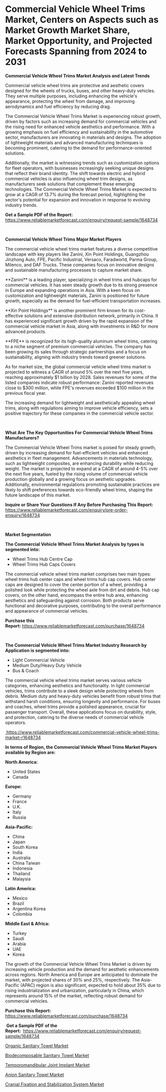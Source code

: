 <p><h1>Commercial Vehicle Wheel Trims Market, Centers on Aspects such as Market Growth Market Share, Market Opportunity, and Projected Forecasts Spanning from 2024 to 2031</h1></p><p><strong>Commercial Vehicle Wheel Trims Market Analysis and Latest Trends</strong></p>
<p><p>Commercial vehicle wheel trims are protective and aesthetic covers designed for the wheels of trucks, buses, and other heavy-duty vehicles. They serve multiple purposes, including enhancing the vehicle's appearance, protecting the wheel from damage, and improving aerodynamics and fuel efficiency by reducing drag.</p><p>The Commercial Vehicle Wheel Trims Market is experiencing robust growth, driven by factors such as increasing demand for commercial vehicles and the rising need for enhanced vehicle aesthetics and performance. With a growing emphasis on fuel efficiency and sustainability in the automotive sector, manufacturers are innovating in materials and designs. The adoption of lightweight materials and advanced manufacturing techniques is becoming prominent, catering to the demand for performance-oriented solutions.</p><p>Additionally, the market is witnessing trends such as customization options for fleet operators, with businesses increasingly seeking unique designs that reflect their brand identity. The shift towards electric and hybrid commercial vehicles is also influencing wheel trim designs, as manufacturers seek solutions that complement these emerging technologies. The Commercial Vehicle Wheel Trims Market is expected to grow at a CAGR of 13.7% during the forecast period, highlighting the sector's potential for expansion and innovation in response to evolving industry trends.</p></p>
<p><strong>Get a Sample PDF of the Report:&nbsp;</strong> <a href="https://www.reliablemarketforecast.com/enquiry/request-sample/1648734?utm_campaign=1080&utm_medium=2&utm_source=Github&utm_content=ia&utm_term=15102024&utm_id=commercial-vehicle-wheel-trims">https://www.reliablemarketforecast.com/enquiry/request-sample/1648734</a></p>
<p>&nbsp;</p>
<p><strong>Commercial Vehicle Wheel Trims Major Market Players</strong></p>
<p><p>The commercial vehicle wheel trims market features a diverse competitive landscape with key players like Zanini, Xin Point Holdings, Guangzhou Jinzhong Auto, FPE, Pacific Industrial, Versaco, Faradworld, Parma Group, Milenco, and DAF Trucks. These companies focus on innovative designs and sustainable manufacturing processes to capture market share.</p><p>**Zanini** is a leading player, specializing in wheel trims and hubcaps for commercial vehicles. It has seen steady growth due to its strong presence in Europe and expanding operations in Asia. With a keen focus on customization and lightweight materials, Zanini is positioned for future growth, especially as the demand for fuel-efficient transportation increases.</p><p>**Xin Point Holdings** is another prominent firm known for its cost-effective solutions and extensive distribution network, primarily in China. It has experienced significant growth driven by the rapid expansion of the commercial vehicle market in Asia, along with investments in R&D for more advanced products. </p><p>**FPE** is recognized for its high-quality aluminum wheel trims, catering to a niche segment of premium commercial vehicles. The company has been growing its sales through strategic partnerships and a focus on sustainability, aligning with industry trends toward greener solutions. </p><p>As for market size, the global commercial vehicle wheel trims market is projected to witness a CAGR of around 5% over the next five years, reaching approximately $1 billion by 2028. Sales revenues for some of the listed companies indicate robust performance: Zanini reported revenues close to $300 million, while FPE's revenues exceeded $100 million in the previous fiscal year.</p><p>The increasing demand for lightweight and aesthetically appealing wheel trims, along with regulations aiming to improve vehicle efficiency, sets a positive trajectory for these companies in the commercial vehicle sector.</p></p>
<p>&nbsp;</p>
<p><strong>What Are The Key Opportunities For Commercial Vehicle Wheel Trims Manufacturers?</strong></p>
<p><p>The Commercial Vehicle Wheel Trims market is poised for steady growth, driven by increasing demand for fuel-efficient vehicles and enhanced aesthetics in fleet management. Advancements in materials technology, such as lightweight composites, are enhancing durability while reducing weight. The market is projected to expand at a CAGR of around 4-5% over the next five years, fueled by the rising volume of commercial vehicle production globally and a growing focus on aesthetic upgrades. Additionally, environmental regulations promoting sustainable practices are likely to shift preferences towards eco-friendly wheel trims, shaping the future landscape of this market.</p></p>
<p><strong>Inquire or Share Your Questions If Any Before Purchasing This Report:</strong> <a href="https://www.reliablemarketforecast.com/enquiry/pre-order-enquiry/1648734?utm_campaign=1080&utm_medium=2&utm_source=Github&utm_content=ia&utm_term=15102024&utm_id=commercial-vehicle-wheel-trims">https://www.reliablemarketforecast.com/enquiry/pre-order-enquiry/1648734</a></p>
<p>&nbsp;</p>
<p><strong>Market Segmentation</strong></p>
<p><strong>The Commercial Vehicle Wheel Trims Market Analysis by types is segmented into:</strong></p>
<p><ul><li>Wheel Trims Hub Centre Cap</li><li>Wheel Trims Hub Caps Covers</li></ul></p>
<p><p>The commercial vehicle wheel trims market comprises two main types: wheel trims hub center caps and wheel trims hub cap covers. Hub center caps are designed to cover the center portion of a wheel, providing a polished look while protecting the wheel axle from dirt and debris. Hub cap covers, on the other hand, encompass the entire hub area, enhancing aesthetics and safeguarding against corrosion. Both products serve functional and decorative purposes, contributing to the overall performance and appearance of commercial vehicles.</p></p>
<p><strong>Purchase this Report:&nbsp;</strong><a href="https://www.reliablemarketforecast.com/purchase/1648734?utm_campaign=1080&utm_medium=2&utm_source=Github&utm_content=ia&utm_term=15102024&utm_id=commercial-vehicle-wheel-trims">https://www.reliablemarketforecast.com/purchase/1648734</a></p>
<p>&nbsp;</p>
<p><strong>The Commercial Vehicle Wheel Trims Market Industry Research by Application is segmented into:</strong></p>
<p><ul><li>Light Commercial Vehicle</li><li>Medium Duty/Heavy Duty Vehicle</li><li>Bus & Coach</li></ul></p>
<p><p>The commercial vehicle wheel trims market serves various vehicle categories, enhancing aesthetics and functionality. In light commercial vehicles, trims contribute to a sleek design while protecting wheels from debris. Medium duty and heavy-duty vehicles benefit from robust trims that withstand harsh conditions, ensuring longevity and performance. For buses and coaches, wheel trims provide a polished appearance, crucial for passenger transport. Overall, these applications focus on durability, style, and protection, catering to the diverse needs of commercial vehicle operators.</p></p>
<p><a href="https://www.reliablemarketforecast.com/commercial-vehicle-wheel-trims-market-r1648734?utm_campaign=1080&utm_medium=2&utm_source=Github&utm_content=ia&utm_term=15102024&utm_id=commercial-vehicle-wheel-trims">&nbsp;https://www.reliablemarketforecast.com/commercial-vehicle-wheel-trims-market-r1648734</a></p>
<p><strong>In terms of Region, the Commercial Vehicle Wheel Trims Market Players available by Region are:</strong></p>
<p>
    <p> <strong> North America: </strong>
        <ul>
            <li>United States</li>
            <li>Canada</li>
        </ul>
        </p> 
    <p> <strong> Europe: </strong>
        <ul>
            <li>Germany</li>
            <li>France</li>
            <li>U.K.</li>
            <li>Italy</li>
            <li>Russia</li>
        </ul>
        </p> 
    <p> <strong> Asia-Pacific: </strong>
        <ul>
            <li>China</li>
            <li>Japan</li>
            <li>South Korea</li>
            <li>India</li>
            <li>Australia</li>
            <li>China Taiwan</li>
            <li>Indonesia</li>
            <li>Thailand</li>
            <li>Malaysia</li>
        </ul>
        </p> 
    <p> <strong> Latin America: </strong>
        <ul>
            <li>Mexico</li>
            <li>Brazil</li>
            <li>Argentina Korea</li>
            <li>Colombia</li>
        </ul>
        </p> 
    <p> <strong> Middle East & Africa: </strong>
        <ul>
            <li>Turkey</li>
            <li>Saudi</li>
            <li>Arabia</li>
            <li>UAE</li>
            <li>Korea</li>
        </ul>
    </p>
    </p>
<p><p>The growth of the Commercial Vehicle Wheel Trims Market is driven by increasing vehicle production and the demand for aesthetic enhancements across regions. North America and Europe are anticipated to dominate the market, with projected shares of 30% and 25%, respectively. The Asia-Pacific (APAC) region is also significant, expected to hold about 35% due to rising industrialization and urbanization, particularly in China, which represents around 15% of the market, reflecting robust demand for commercial vehicles.</p></p>
<p><strong>Purchase this Report: </strong><a href="https://www.reliablemarketforecast.com/purchase/1648734?utm_campaign=1080&utm_medium=2&utm_source=Github&utm_content=ia&utm_term=15102024&utm_id=commercial-vehicle-wheel-trims">https://www.reliablemarketforecast.com/purchase/1648734</a></p>
<p>&nbsp;<strong>Get a Sample PDF of the Report:&nbsp;&nbsp;</strong><a href="https://www.reliablemarketforecast.com/enquiry/request-sample/1648734?utm_campaign=1080&utm_medium=2&utm_source=Github&utm_content=ia&utm_term=15102024&utm_id=commercial-vehicle-wheel-trims">https://www.reliablemarketforecast.com/enquiry/request-sample/1648734</a></p>
<p><strong></strong></p>
<p><p><a href="https://www.linkedin.com/pulse/competitive-intelligence-organic-sanitary-towel-market-7jkye?trk=public_post_embed_feed-article-content&utm_campaign=1080&utm_medium=2&utm_source=Github&utm_content=ia&utm_term=15102024&utm_id=commercial-vehicle-wheel-trims">Organic Sanitary Towel Market</a></p><p><a href="https://www.linkedin.com/pulse/biodecomposable-sanitary-towel-market-pulse-48-expansion-49ete?trk=public_post_embed_feed-article-content&utm_campaign=1080&utm_medium=2&utm_source=Github&utm_content=ia&utm_term=15102024&utm_id=commercial-vehicle-wheel-trims">Biodecomposable Sanitary Towel Market</a></p><p><a href="https://github.com/anidillnagatat/Market-Research-Report-List-1/blob/main/temporomandibular-joint-implant-market.md?utm_campaign=1080&utm_medium=2&utm_source=Github&utm_content=ia&utm_term=15102024&utm_id=commercial-vehicle-wheel-trims">Temporomandibular Joint Implant Market</a></p><p><a href="https://www.linkedin.com/pulse/anion-sanitary-towel-market-opportunities-emerging-global-1cvde?trk=public_post_embed_feed-article-content&utm_campaign=1080&utm_medium=2&utm_source=Github&utm_content=ia&utm_term=15102024&utm_id=commercial-vehicle-wheel-trims">Anion Sanitary Towel Market</a></p><p><a href="https://github.com/danyelltzmol/Market-Research-Report-List-1/blob/main/cranial-fixation-and-stabilization-system-market.md?utm_campaign=1080&utm_medium=2&utm_source=Github&utm_content=ia&utm_term=15102024&utm_id=commercial-vehicle-wheel-trims">Cranial Fixation and Stabilization System Market</a></p></p>